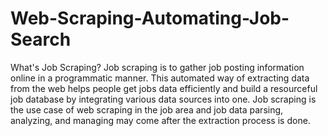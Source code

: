 # Web-Scraping-Automating-Job-Search
What's Job Scraping? 
Job scraping is to gather job posting information online in a programmatic manner. This automated way of extracting data from the web helps people get jobs data efficiently and build a resourceful job database by integrating various data sources into one. Job scraping is the use case of web scraping in the job area and job data parsing, analyzing, and managing may come after the extraction process is done.
